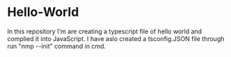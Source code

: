 # Hello-World
In this repository I'm are creating a typescript file of hello world and complied it into JavaScript.
I have aslo created a tsconfig.JSON file through run "nmp --init" command in cmd. 
